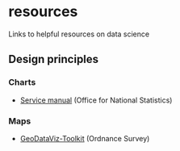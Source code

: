 # resources
Links to helpful resources on data science


## Design principles

### Charts
- [Service manual](https://service-manual.ons.gov.uk/data-visualisation/guidance/principles) (Office for National Statistics)

### Maps
- [GeoDataViz-Toolkit](https://github.com/OrdnanceSurvey/GeoDataViz-Toolkit) (Ordnance Survey)
